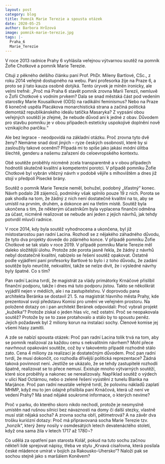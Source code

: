```yaml
---
layout: post
category: blog
title: Pomník Marie Terezie a spousta otázek 
date: 2020-05-25
author: Barbora Hrůzová
image: pomnik-marie-terezie.jpg
tags: |-
  Praha_6
  Marie_Terezie
---
```

V roce 2013 radnice Prahy 6 vyhlásila veřejnou výtvarnou soutěž na pomník Žofie Chotkové a pomník Marie Terezie. 

Cituji z pěkného delšího článku paní Prof. PhDr. Mileny Bartlové, CSc., z roku 2014 veřejně dostupného na webu.  Paní profesorka žije na Praze 6, a proto se jí tato kauza osobně dotýká. Tento úryvek je míněn ironicky, ale velmi trefně:
 „Proč má Praha 6 stavět pomník zrovna Marii Terezii, nemluvě o Žofii Chotkové s vodním prvkem? Dala se snad městská část pod vedením starostky Marie Kousalíkové (ODS) na radikální feminismus? Nebo na Praze 6 konečně uspěla Placákova monarchistická strana a začíná politická demontáž republikánského ideálu tatíčka Masaryka? Z vypsání obou veřejných soutěží je zřejmé, že nebude důvod ani k jedné z obav. Důvodem pro stavbu pomníku je v obou případech esteticky uspokojivé doplnění nově vznikajícího parčíku.“ 
 
Ale bez legrace - neodpovídá na základní otázku. Proč zrovna tyto dvě ženy? Nemáme snad dost jiných – ryze českých osobností, které by si zasloužily takové ocenění? Připadá mi to spíše jako jakási módní úlitba šlechtě, genderu a našemu zařazení do celoevropského kontextu.

Obě soutěže proběhly nicméně zcela transparentně a v obou případech hodnotili skutečně kvalitní a kompetentní porotci. V případě pomníku Žofie Chotkové byl vybrán vítězný návrh v podobě vějíře s mlhovištěm a dnes již stojí v předpolí Písecké brány.

Soutěž o pomník Marie Terezie neměl, bohužel, podobný „šťastný“ konec. Návrh podalo 28 zájemců, podmínky však splnilo pouze 19 z nich. Porota se pak shodla na tom, že žádný z nich není dostatečně kvalitní na to, aby se umístil na prvním, druhém, a dokonce ani na třetím místě. Soutěž byla ukončena s tím, že některým účastníkům byla vyplacena finanční odměna za účast, nicméně realizovat se nebude ani jeden z jejich návrhů, jak tehdy potvrdil mluvčí radnice.  

V roce 2014, kdy byla soutěž vyhodnocena a ukončena, byl již místostarostou pan radní Lacina. Rozhodl se z nějakého záhadného důvodu, že tyto dva projekty dovede do zdárného konce. V případě pomníku Žofie Chotkové se tak stalo v roce 2019. 
V případě pomníku Marie Terezie měl daleko složitější úlohu. Protože zde porota jasně řekla, že žádný z návrhů nebyl dostatečně kvalitní, nabízelo se řešení soutěž opakovat. Ostatně podle vyjádření paní profesorky Bartlové to bylo i z toho důvodu, že zadání soutěže bylo neurčité, nekvalitní, takže se nelze divit, že i výsledné návrhy byly špatné. Co s tím?

Pan radní Lacina tvrdí, že magistrát za vlády primátorky Krnáčové přislíbil finanční podporu, takže i dnes má tuto podporu jistou. Takto se několikrát vyjádřil nejen v médiích, ale i na zastupitelstvu. V doprovodu pana architekta Beránka se dostavil 21. 5. na magistrát hlavního města Prahy, kde prezentoval svoji představu Komisi pro umění ve veřejném prostoru. Na položené dotazy on i pan architekt Beránek odpovídali: Proč vybrali projekt „kuželka“? Protože získal o jeden hlas víc, než ostatní. Proč se neopakovala soutěž? Protože by se to zase protahovalo a stálo by to spoustu peněz. 
Jejich požadavek byl 2 miliony korun na instalaci sochy. Členové komise jej všemi hlasy zamítli. 

A zde se nabízí spousta otázek:
Proč pan radní Lacina tolik trvá na tom, aby se pomník realizoval za každou cenu s nekvalitním návrhem? Mohl přece navrhnout opakování soutěže, což by v takovémto případě rozhodně stálo zato. Cena 4 miliony za realizaci je dostatečným důvodem.
Proč pan radní tvrdí, že musí dokončit, co rozhodla dřívější politická reprezentace? Žádná taková povinnost není. Jestliže se ukázalo, že se tehdy zastupitelé rozhodli špatně, realizovat se to přece nemusí. Existuje mnoho výtvarných soutěží, které sice proběhly a nakonec se nerealizovaly. Například soutěž o výdech v ulici Nad Octárnou, nebo o zelené řešení vyústění z tunelu Blanka na Marjánce. 
Proč pan radní neustále veřejně tvrdí, že polovinu nákladů zaplatí MHMP, když mu to jen údajně přislíbila paní Krnáčová, která už není ve vedení Prahy? Má snad nějaké soukromé informace, o kterých nevíme?

Proč v parku, do kterého skoro nikdo nechodí, protože je nesmyslně umístěn nad rušnou silnicí bez návaznosti na domy či další stezky, vlastně musí stát nějaká socha? A zrovna socha obří, pětimetrová?
A na závěr dva trošku kuriózní dotazy: 
Proč má připravovaná socha Marie Terezie tzv. „honzík“, který ženy nosily v osmdesátých letech devatenáctého století, když ona sama žila v letech 1717 až 1780¬?

Co udělá za opatření pan starosta Kolář, pokud na tuto sochu začnou někteří lidé sprejovat nápisy, třeba ve stylu „Krvavá císařovna, která posílala české mládence umírat v bojích za Rakousko-Uhersko“? Naloží pak se sochou stejně jako s maršálem Koněvem?


